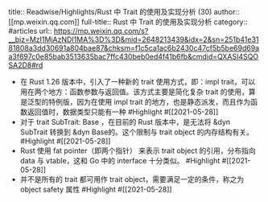 title:: Readwise/Highlights/Rust 中 Trait 的使用及实现分析 (30)
author:: [[mp.weixin.qq.com]]
full-title:: Rust 中 Trait 的使用及实现分析
category:: #articles
url:: https://mp.weixin.qq.com/s?__biz=MzI1MjAzNDI1MA%3D%3D&mid=2648213439&idx=2&sn=251b41e3181808a3dd30691a804bae87&chksm=f1c5ca1ac6b2430c47cf5b5be69d69aa3f697c0e85bab3513635bac7ffc430beb0ed4f41b6fb&cmdid=QXASI4SQOSA2D8#rd

- 在 Rust 1.26 版本中，引入了一种新的 trait 使用方式，即：impl trait，可以用在两个地方：函数参数与返回值。该方式主要是简化复杂 trait 的使用，算是泛型的特例版，因为在使用 impl trait 的地方，也是静态派发，而且作为函数返回值时，数据类型只能有一种 #Highlight #[[2021-05-28]]
- 对于 trait SubTrait: Base ，在目前的 Rust 版本中，是无法将 &dyn SubTrait 转换到 &dyn Base的。这个限制与 trait object 的内存结构有关。 #Highlight #[[2021-05-28]]
- Rust 使用 fat pointer（即两个指针） 来表示 trait object 的引用，分布指向 data 与 vtable，这和 Go 中的 interface 十分类似。 #Highlight #[[2021-05-28]]
- 并不是所有的 trait 都可用作 trait object，需要满足一定的条件，称之为 object safety 属性 #Highlight #[[2021-05-28]]